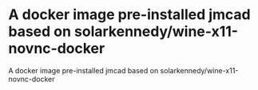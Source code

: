 # A docker image pre-installed jmcad based on solarkennedy/wine-x11-novnc-docker
A docker image pre-installed jmcad based on solarkennedy/wine-x11-novnc-docker

